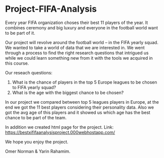 # Project-FIFA-Analysis
Every year FIFA organization choses their best 11 players of the year.
It combines ceremony and big luxury and everyone in the football world want to be part of it.

Our project will revolve around the football world – in the FIFA yearly squad.
We wanted to take a world of data that we are interested in.
We went through a process to find the right research questions that intrigued us while we could learn something new from it with the tools we acquired in this course.

Our reseach questions:
1. What is the chance of players in the top 5 Europe leagues to be chosen to FIFA yearly squad?
2. What is the age with the biggest chance to be chosen?

In our project we compared between top 5 leagues players in Europe, at the end we got the 11 best players considering their personality data.
Also we got the avg age of this players and it showed us which age has the best chance to be part of the team.

In addition we created html page for the project.
Link: https://bestxififaanalysisproject.000webhostapp.com/

We hope you enjoy the project.

Omer Norman & Yarin Rahamim.


